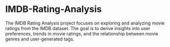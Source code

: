 # IMDB-Rating-Analysis
The IMDB Rating Analysis project focuses on exploring and analyzing movie ratings from the IMDB dataset. The goal is to derive insights into user preferences, trends in movie ratings, and the relationship between movie genres and user-generated tags.
